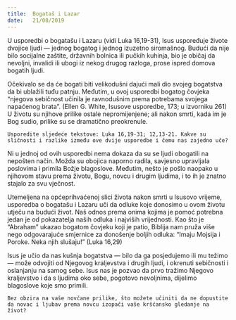 ```yaml
---
title:  Bogataš i Lazar
date:   21/08/2019
---
```


U usporedbi o bogatašu i Lazaru (vidi Luka 16,19-31), Isus uspoređuje živote dvojice ljudi — jednog bogatog i jednog izuzetno siromašnog. Budući da nije bilo socijalne zaštite, državnih bolnica ili pučkih kuhinja, bio je običaj da nevoljni, invalidi ili ubogi iz nekog drugog razloga, prose ispred domova bogatih ljudi.

Očekivalo se da će bogati biti velikodušni dajući mali dio svojeg bogatstva da bi ublažili tuđu patnju. Međutim, u ovoj usporedbi bogatog čovjeka “njegova sebičnost učinila je ravnodušnim prema potrebama svojega napaćenog brata”. (Ellen G. White, Isusove usporedbe, 173; u izvorniku 261) U životu su njihove prilike ostale nepromijenjene; ali nakon smrti, kada im je Bog sudio, prilike su se dramatično preokrenule.

`Usporedite sljedeće tekstove: Luka 16,19-31; 12,13-21. Kakve su sličnosti i razlike između ove dvije usporedbe i čemu nas zajedno uče?`

Ni u jednoj od ovih usporedbi nema dokaza da su se ljudi obogatili na nepošten način. Možda su obojica naporno radila, savjesno upravljala poslovima i primila Božje blagoslove. Međutim, nešto je pošlo naopako u njihovom stavu prema životu, Bogu, novcu i drugim ljudima, i to ih je znatno stajalo za svu vječnost.

Utemeljena na općeprihvaćenoj slici života nakon smrti u Isusovo vrijeme, usporedba o bogatašu i Lazaru uči da odluke koje donosimo u ovom životu utječu na budući život. Naš odnos prema onima kojima je pomoć potrebna jedan je od pokazatelja naših odluka i najviših vrijednosti. Kao što je “Abraham” ukazao bogatom čovjeku koji je patio, Biblija nam pruža više nego odgovarajuće smjernice za donošenje boljih odluka: “Imaju Mojsija i Poroke. Neka njih slušaju!” (Luka 16,29)

Isus je učio da nas kušnja bogatstva — bilo da ga posjedujemo ili mu težimo — može odvojiti od Njegovog kraljevstva i drugih ljudi, i okrenuti sebičnosti i oslanjanju na samog sebe. Isus nas je pozvao da prvo tražimo Njegovo kraljevstvo i da s ljudima oko sebe, pogotovo nevoljnima, dijelimo blagoslove koje smo primili.

`Bez obzira na vaše novčane prilike, što možete učiniti da ne dopustite da novac i ljubav prema novcu izopači vaše kršćansko gledanje na život?`
